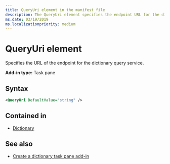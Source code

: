 ```yaml
---
title: QueryUri element in the manifest file
description: The QueryUri element specifies the endpoint URL for the dictionary query service.
ms.date: 03/19/2019
ms.localizationpriority: medium
---
```


# QueryUri element

Specifies the URL of the endpoint for the dictionary query service.

**Add-in type:** Task pane

## Syntax

```XML
<QueryUri DefaultValue="string" />
```

## Contained in

- [Dictionary](dictionary.md)

## See also

- [Create a dictionary task pane add-in](/office/dev/add-ins/word/dictionary-task-pane-add-ins)

